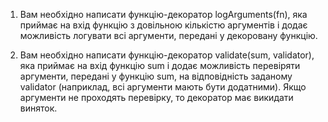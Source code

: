 1. Вам необхідно написати функцію-декоратор logArguments(fn), яка приймає на вхід функцію
   з довільною кількістю аргументів і додає можливість логувати всі аргументи, передані у декоровану функцію.

2. Вам необхідно написати функцію-декоратор validate(sum, validator),
   яка приймає на вхід функцію sum і додає можливість перевіряти аргументи, передані у функцію sum,
   на відповідність заданому validator (наприклад, всі аргументи мають бути додатними).
   Якщо аргументи не проходять перевірку, то декоратор має викидати виняток.
